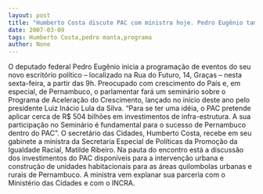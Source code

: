 ```yaml
---
layout: post
title: "Humberto Costa discute PAC com ministra hoje. Pedro Eugênio também realiza seminário sobre programa"
date: 2007-03-09
tags: Humberto Costa,pedro manta,programa
author: None
---
```

O deputado federal Pedro Eugênio inicia a programação de eventos do seu novo escritório político – localizado na Rua do Futuro, 14, Graças – nesta sexta-feira, a partir das 9h. 
Preocupado com crescimento do País e, em especial, de Pernambuco, o parlamentar fará um seminário sobre o Programa de Aceleração do Crescimento, lançado no início deste ano pelo presidente Luiz Inácio Lula da Silva. 
“Para se ter uma idéia, o PAC pretende aplicar cerca de R$ 504 bilhões em investimentos de infra-estrutura. A sua participação no Seminário é fundamental para o sucesso de Pernambuco dentro do PAC”.
O secretário das Cidades, Humberto Costa, recebe em seu gabinete a ministra da Secretaria Especial de Políticas da Promoção da Igualdade Racial, Matilde Ribeiro. 
Na pauta do encontro está a discussão dos investimentos do PAC disponíveis para a intervenção urbana e construção de unidades habitacionais para as áreas quilombolas urbanas e rurais de Pernambuco. 
A ministra vem explanar sua parceria com o Ministério das Cidades e com o INCRA. 